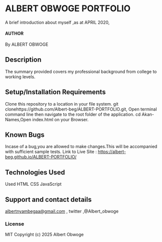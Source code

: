 # ALBERT OBWOGE PORTFOLIO
#### 
A brief introduction about myself ,as at APRIL 2020,
#### AUTHOR
By ALBERT OBWOGE
## Description
The summary provided covers my professional background from college to working levels.
## Setup/Installation Requirements
Clone this repository to a location in your file system. git clonehttps://github.com/Albert-beg/ALBERT-PORTFOLIO.git, Open terminal command line then navigate to the root folder of the application. cd Akan-Names,Open index.html on your Browser.
## Known Bugs
Incase of a bug,you are allowed to make changes.This will be accompanied with sufficient sample tests. 
Link to Live Site : https://albert-beg.github.io/ALBERT-PORTFOLIO/
## Technologies Used
Used HTML CSS JavaScript
## Support and contact details
albertnyambegaa@gmail.com , twitter ,@Albert_obwoge
### License
MIT Copyright (c) 2025 Albert Obwoge







